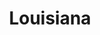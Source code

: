 ---
title: Louisiana
slug: louisiana
updated-on: '2024-05-30T13:52:36.906Z'
created-on: '2024-05-30T13:37:21.697Z'
published-on: '2024-05-30T13:54:32.469Z'
f_city-state:
- cms/city/pearl-river-la.md
- cms/city/gretna-la.md
- cms/city/slidell-la.md
- cms/city/baton-rouge-la.md
- cms/city/hammond-la.md
- cms/city/lafayette-la.md
- cms/city/amite-la.md
- cms/city/tallulah-la.md
- cms/city/winnsboro-la.md
- cms/city/gonzales-la.md
- cms/city/lake-charles-la.md
- cms/city/livingston-la.md
- cms/city/new-iberia-la.md
- cms/city/breaux-bridge-la.md
- cms/city/metairie-la.md
- cms/city/terrytown-la.md
- cms/city/walker-la.md
- cms/city/abbeville-la.md
- cms/city/opelousas-la.md
- cms/city/covington-la.md
- cms/city/kenner-la.md
- cms/city/pineville-la.md
- cms/city/eunice-la.md
- cms/city/houma-la.md
- cms/city/natchitoches-la.md
- cms/city/monroe-la.md
- cms/city/bastrop-la.md
- cms/city/thibodaux-la.md
- cms/city/deridder-la.md
- cms/city/alexandria-la.md
- cms/city/shreveport-la.md
- cms/city/baker-la.md
- cms/city/ruston-la.md
- cms/city/minden-la.md
- cms/city/crowley-la.md
- cms/city/ferriday-la.md
- cms/city/winnfield-la.md
- cms/city/harvey-la.md
- cms/city/marrero-la.md
- cms/city/zachary-la.md
- cms/city/franklin-la.md
- cms/city/bogalusa-la.md
- cms/city/mandeville-la.md
- cms/city/boutte-la.md
- cms/city/new-orleans-la.md
- cms/city/bossier-city-la.md
- cms/city/denham-springs-la.md
- cms/city/la-place-la.md
- cms/city/morgan-city-la.md
- cms/city/berwick-la.md
- cms/city/sulphur-la.md
- cms/city/iowa-la.md
- cms/city/meraux-la.md
- cms/city/leesville-la.md
- cms/city/broussard-la.md
- cms/city/bourg-la.md
- cms/city/marksville-la.md
- cms/city/kinder-la.md
- cms/city/plaquemine-la.md
- cms/city/vidalia-la.md
- cms/city/franklinton-la.md
- cms/city/delhi-la.md
- cms/city/jennings-la.md
- cms/city/patterson-la.md
- cms/city/amelia-la.md
- cms/city/scott-la.md
- cms/city/baldwin-la.md
- cms/city/raceland-la.md
- cms/city/donaldsonville-la.md
- cms/city/chalmette-la.md
- cms/city/luling-la.md
- cms/city/westwego-la.md
- cms/city/oakdale-la.md
- cms/city/natchez-la.md
- cms/city/jonesville-la.md
- cms/city/bunkie-la.md
- cms/city/jonesboro-la.md
- cms/city/mansfield-la.md
- cms/city/port-allen-la.md
- cms/city/homer-la.md
- cms/city/new-roads-la.md
- cms/city/many-la.md
- cms/city/haughton-la.md
- cms/city/grove-la.md
- cms/city/ponchatoula-la.md
- cms/city/clinton-la.md
- cms/city/lockport-la.md
- cms/city/galliano-la.md
f_locations:
- cms/payday-loans/.md
layout: '[state].html'
tags: state
---